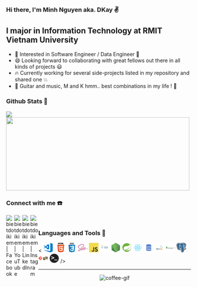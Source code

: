 ### Hi there, I'm Minh Nguyen aka. DKay ✌️

## I major in Information Technology at RMIT Vietnam University

- 💪 Interested in Software Engineer / Data Engineer 🤘
- 😄 Looking forward to collaborating with great fellows out there in all kinds of projects 😃
- 🔥 Currently working for several side-projects listed in my repository and shared one 💥
- 🌟 Guitar and music, M and K hmm.. best combinations in my life ! 🎵

### Github Stats 🏹

<a>
  <img align="center" src="https://github-readme-stats.vercel.app/api?username=bietdoikiem&show_icons=true&theme=onedark" />
</a>
<a>
  <img width="500px" height="200px" align="center" src="https://github-readme-stats.vercel.app/api/top-langs/?username=bietdoikiem&layout=compact&theme=onedark" />
</a>

### Connect with me ☎️

[<img align="left" alt="bietdoikiem | Facebook" width="22px" src="https://svgshare.com/i/R9U.svg" />][facebook]
[<img align="left" alt="bietdoikiem | YouTube" width="22px" src="https://cdn.jsdelivr.net/npm/simple-icons@v3/icons/youtube.svg" />][youtube]
[<img align="left" alt="bietdoikiem | LinkedIn" width="22px" src="https://cdn.jsdelivr.net/npm/simple-icons@v3/icons/linkedin.svg" />][linkedin]
[<img align="left" alt="bietdoikiem | Instagram" width="22px" src="https://cdn.jsdelivr.net/npm/simple-icons@v3/icons/instagram.svg" />][instagram]

<br/>

### Languages and Tools 🥇

< <img alt="Visual Studio Code" width="26px" src="https://raw.githubusercontent.com/github/explore/80688e429a7d4ef2fca1e82350fe8e3517d3494d/topics/visual-studio-code/visual-studio-code.png" />
<img alt="HTML5" width="26px" style="margin-left: 5px" src="https://raw.githubusercontent.com/github/explore/80688e429a7d4ef2fca1e82350fe8e3517d3494d/topics/html/html.png" />
<img alt="CSS3" width="26px" src="https://raw.githubusercontent.com/github/explore/80688e429a7d4ef2fca1e82350fe8e3517d3494d/topics/css/css.png" />
<img alt="Sass" width="26px" src="https://raw.githubusercontent.com/github/explore/80688e429a7d4ef2fca1e82350fe8e3517d3494d/topics/sass/sass.png" />
<img alt="JavaScript" width="26px" src="https://raw.githubusercontent.com/github/explore/80688e429a7d4ef2fca1e82350fe8e3517d3494d/topics/javascript/javascript.png" />
<img alt="Java" width="26px" src="https://raw.githubusercontent.com/github/explore/80688e429a7d4ef2fca1e82350fe8e3517d3494d/topics/java/java.png" />
<img alt="Node.js" width="26px" src="https://raw.githubusercontent.com/github/explore/80688e429a7d4ef2fca1e82350fe8e3517d3494d/topics/nodejs/nodejs.png" />
<img alt="Spring Boot" width="26px" src="https://raw.githubusercontent.com/github/explore/80688e429a7d4ef2fca1e82350fe8e3517d3494d/topics/spring-boot/spring-boot.png" />
<img alt="React" width="26px" src="https://raw.githubusercontent.com/github/explore/80688e429a7d4ef2fca1e82350fe8e3517d3494d/topics/react/react.png" />
<img alt="SQL" width="26px" src="https://raw.githubusercontent.com/github/explore/80688e429a7d4ef2fca1e82350fe8e3517d3494d/topics/sql/sql.png" />
<img  alt="MySQL" width="26px" src="https://raw.githubusercontent.com/github/explore/80688e429a7d4ef2fca1e82350fe8e3517d3494d/topics/mysql/mysql.png" />
<img  alt="MongoDB" width="26px" src="https://raw.githubusercontent.com/github/explore/80688e429a7d4ef2fca1e82350fe8e3517d3494d/topics/mongodb/mongodb.png" />
<img alt="PostgreSQL" width="26px" src="https://raw.githubusercontent.com/github/explore/80688e429a7d4ef2fca1e82350fe8e3517d3494d/topics/postgresql/postgresql.png" />
<img alt="Git" width="26px" src="https://raw.githubusercontent.com/github/explore/80688e429a7d4ef2fca1e82350fe8e3517d3494d/topics/git/git.png" />
<img alt="Terminal" width="26px" src="https://raw.githubusercontent.com/github/explore/80688e429a7d4ef2fca1e82350fe8e3517d3494d/topics/terminal/terminal.png" /> />
<br/>

[facebook]: https://www.facebook.com/minhngphamquoc/
[youtube]: https://www.youtube.com/channel/UCY76ZjMQeCRp7EZAS3MNp3Q
[instagram]: https://www.instagram.com/qcminh248/
[linkedin]: https://www.linkedin.com/in/minh-nguyen-pham-quoc-368708194/

<hr/>
<p align="center">
<img alt="coffee-gif" width="300px" height="200px" src="https://cdna.artstation.com/p/assets/images/images/008/437/908/original/hayley-h-salya.gif?1512759839" /></p>
